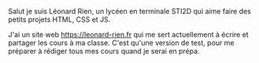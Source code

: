 Salut je suis Léonard Rien, un lycéen en terminale STI2D qui aime faire des petits projets HTML, CSS et JS.

J'ai un site web https://leonard-rien.fr qui me sert actuellement à écrire et partager les cours à ma classe. C'est qu'une version de test, pour me préparer à rédiger tous mes cours quand je serai en prépa.
